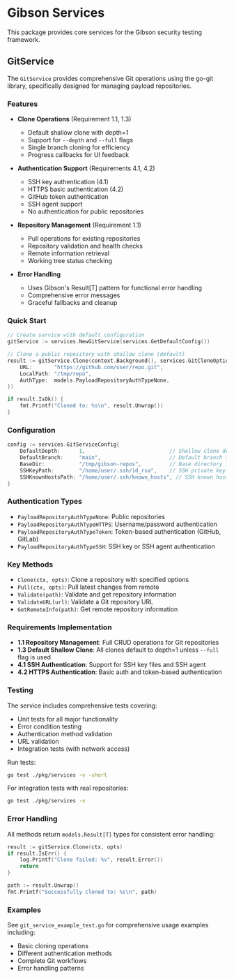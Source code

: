 # Gibson Services

This package provides core services for the Gibson security testing framework.

## GitService

The `GitService` provides comprehensive Git operations using the go-git library, specifically designed for managing payload repositories.

### Features

- **Clone Operations** (Requirement 1.1, 1.3)
  - Default shallow clone with depth=1
  - Support for `--depth` and `--full` flags
  - Single branch cloning for efficiency
  - Progress callbacks for UI feedback

- **Authentication Support** (Requirements 4.1, 4.2)
  - SSH key authentication (4.1)
  - HTTPS basic authentication (4.2)
  - GitHub token authentication
  - SSH agent support
  - No authentication for public repositories

- **Repository Management** (Requirement 1.1)
  - Pull operations for existing repositories
  - Repository validation and health checks
  - Remote information retrieval
  - Working tree status checking

- **Error Handling**
  - Uses Gibson's Result[T] pattern for functional error handling
  - Comprehensive error messages
  - Graceful fallbacks and cleanup

### Quick Start

```go
// Create service with default configuration
gitService := services.NewGitService(services.GetDefaultConfig())

// Clone a public repository with shallow clone (default)
result := gitService.Clone(context.Background(), services.GitCloneOptions{
    URL:       "https://github.com/user/repo.git",
    LocalPath: "/tmp/repo",
    AuthType:  models.PayloadRepositoryAuthTypeNone,
})

if result.IsOk() {
    fmt.Printf("Cloned to: %s\n", result.Unwrap())
}
```

### Configuration

```go
config := services.GitServiceConfig{
    DefaultDepth:      1,                           // Shallow clone depth
    DefaultBranch:     "main",                      // Default branch to clone
    BaseDir:           "/tmp/gibson-repos",         // Base directory for repos
    SSHKeyPath:        "/home/user/.ssh/id_rsa",    // SSH private key
    SSHKnownHostsPath: "/home/user/.ssh/known_hosts", // SSH known hosts
}
```

### Authentication Types

- `PayloadRepositoryAuthTypeNone`: Public repositories
- `PayloadRepositoryAuthTypeHTTPS`: Username/password authentication
- `PayloadRepositoryAuthTypeToken`: Token-based authentication (GitHub, GitLab)
- `PayloadRepositoryAuthTypeSSH`: SSH key or SSH agent authentication

### Key Methods

- `Clone(ctx, opts)`: Clone a repository with specified options
- `Pull(ctx, opts)`: Pull latest changes from remote
- `Validate(path)`: Validate and get repository information
- `ValidateURL(url)`: Validate a Git repository URL
- `GetRemoteInfo(path)`: Get remote repository information

### Requirements Implementation

- **1.1 Repository Management**: Full CRUD operations for Git repositories
- **1.3 Default Shallow Clone**: All clones default to depth=1 unless `--full` flag is used
- **4.1 SSH Authentication**: Support for SSH key files and SSH agent
- **4.2 HTTPS Authentication**: Basic auth and token-based authentication

### Testing

The service includes comprehensive tests covering:
- Unit tests for all major functionality
- Error condition testing
- Authentication method validation
- URL validation
- Integration tests (with network access)

Run tests:
```bash
go test ./pkg/services -v -short
```

For integration tests with real repositories:
```bash
go test ./pkg/services -v
```

### Error Handling

All methods return `models.Result[T]` types for consistent error handling:

```go
result := gitService.Clone(ctx, opts)
if result.IsErr() {
    log.Printf("Clone failed: %v", result.Error())
    return
}

path := result.Unwrap()
fmt.Printf("Successfully cloned to: %s\n", path)
```

### Examples

See `git_service_example_test.go` for comprehensive usage examples including:
- Basic cloning operations
- Different authentication methods
- Complete Git workflows
- Error handling patterns